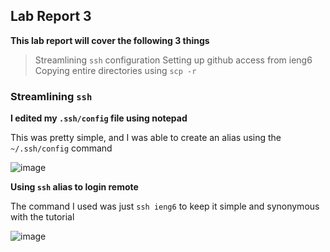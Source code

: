 ## Lab Report 3

**This lab report will cover the following 3 things**

> Streamlining `ssh` configuration
> Setting up github access from ieng6
> Copying entire directories using `scp -r`

### Streamlining `ssh`

**I edited my `.ssh/config` file using notepad**

This was pretty simple, and I was able to create an alias using the `~/.ssh/config` command

![image](https://user-images.githubusercontent.com/103291577/167321829-6fc56fa7-70a5-4eb1-bee6-b617053d1565.png)

**Using `ssh` alias to login remote**

The command I used was just `ssh ieng6` to keep it simple and synonymous with the tutorial

![image](https://user-images.githubusercontent.com/103291577/167322253-fb28430a-7e77-4fa4-a833-4436bba86a07.png)



